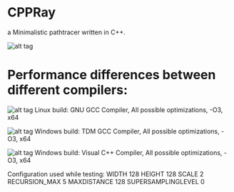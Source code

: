 CPPRay
====

a Minimalistic pathtracer written in C++.

![alt tag](https://raw.githubusercontent.com/Harha/CPPRay/master/cppray.png)

Performance differences between different compilers:
====
![alt tag](https://raw.githubusercontent.com/Harha/CPPRay/master/linuxbench.png)
Linux build: GNU GCC Compiler, All possible optimizations, -O3, x64

![alt tag](https://raw.githubusercontent.com/Harha/CPPRay/master/winbenchtdm.png)
Windows build: TDM GCC Compiler, All possible optimizations, -O3, x64

![alt tag](https://raw.githubusercontent.com/Harha/CPPRay/master/winbenchvc++.png)
Windows build: Visual C++ Compiler, All possible optimizations, -O3, x64

Configuration used while testing:
WIDTH 128
HEIGHT 128
SCALE 2
RECURSION_MAX 5
MAXDISTANCE 128
SUPERSAMPLINGLEVEL 0